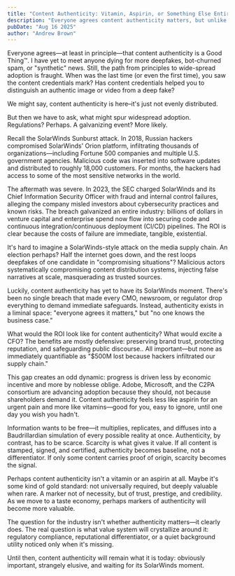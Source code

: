 ```yaml
---
title: "Content Authenticity: Vitamin, Aspirin, or Something Else Entirely?"
description: "Everyone agrees content authenticity matters, but unlike software supply chain security, it hasn't had its SolarWinds moment. Is it a vitamin, an aspirin, or perhaps a gold standard?"
pubDate: "Aug 16 2025"
author: "Andrew Brown"
---
```


Everyone agrees—at least in principle—that content authenticity is a Good Thing™. I have yet to meet anyone dying for more deepfakes, bot-churned spam, or "synthetic" news. Still, the path from principles to wide-spread adoption is fraught. When was the last time (or even the first time), you saw the content credentials mark? Has content credentials helped you to distinguish an authentic image or video from a deep fake? 

We might say, content authenticity is here–it's just not evenly distributed.

But then we have to ask, what might spur widespread adoption. Regulations? Perhaps. A galvanizing event? More likely.

Recall the SolarWinds Sunburst attack. In 2018, Russian hackers compromised SolarWinds' Orion platform, infiltrating thousands of organizations—including Fortune 500 companies and multiple U.S. government agencies. Malicious code was inserted into software updates and distributed to roughly 18,000 customers. For months, the hackers had access to some of the most sensitive networks in the world.

The aftermath was severe. In 2023, the SEC charged SolarWinds and its Chief Information Security Officer with fraud and internal control failures, alleging the company misled investors about cybersecurity practices and known risks. The breach galvanized an entire industry: billions of dollars in venture capital and enterprise spend now flow into securing code and continuous integration/continuous deployment (CI/CD) pipelines. The ROI is clear because the costs of failure are immediate, tangible, existential.

It's hard to imagine a SolarWinds-style attack on the media supply chain. An election perhaps? Half the internet goes down, and the rest loops deepfakes of one candidate in "compromising situations"? Malicious actors systematically compromising content distribution systems, injecting false narratives at scale, masquerading as trusted sources.

Luckily, content authenticity has yet to have its SolarWinds moment. There's been no single breach that made every CMO, newsroom, or regulator drop everything to demand immediate safeguards. Instead, authenticity exists in a liminal space: "everyone agrees it matters," but "no one knows the business case."

What would the ROI look like for content authenticity? What would excite a CFO? The benefits are mostly defensive: preserving brand trust, protecting reputation, and safeguarding public discourse.. All important—but none as immediately quantifiable as "$500M lost because hackers infiltrated our supply chain."

This gap creates an odd dynamic: progress is driven less by economic incentive and more by noblesse oblige. Adobe, Microsoft, and the C2PA consortium are advancing adoption because they should, not because shareholders demand it. Content authenticity feels less like aspirin for an urgent pain and more like vitamins—good for you, easy to ignore, until one day you wish you hadn't.

Information wants to be free—it multiplies, replicates, and diffuses into a Baudrillardian simulation of every possible reality at once. Authenticity, by contrast, has to be scarce. Scarcity is what gives it value. If all content is stamped, signed, and certified, authenticity becomes baseline, not a differentiator. If only some content carries proof of origin, scarcity becomes the signal.

Perhaps content authenticity isn't a vitamin or an aspirin at all. Maybe it's some kind of gold standard: not universally required, but deeply valuable when rare. A marker not of necessity, but of trust, prestige, and credibility. As we move to a taste economy, perhaps markers of authenticity will become more valuable.

The question for the industry isn't whether authenticity matters—it clearly does. The real question is what value system will crystallize around it: regulatory compliance, reputational differentiator, or a quiet background utility noticed only when it's missing.

Until then, content authenticity will remain what it is today: obviously important, strangely elusive, and waiting for its SolarWinds moment.